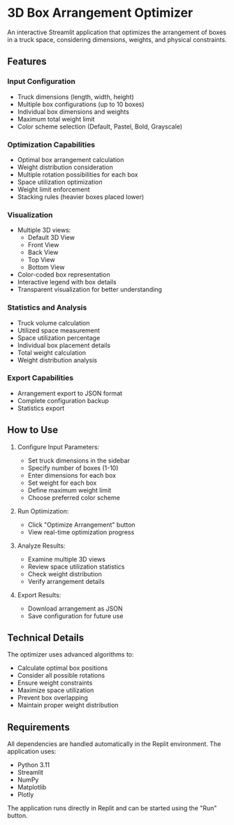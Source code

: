 # 3D Box Arrangement Optimizer

An interactive Streamlit application that optimizes the arrangement of boxes in a truck space, considering dimensions, weights, and physical constraints.

## Features

### Input Configuration
- Truck dimensions (length, width, height)
- Multiple box configurations (up to 10 boxes)
- Individual box dimensions and weights
- Maximum total weight limit
- Color scheme selection (Default, Pastel, Bold, Grayscale)

### Optimization Capabilities
- Optimal box arrangement calculation
- Weight distribution consideration
- Multiple rotation possibilities for each box
- Space utilization optimization
- Weight limit enforcement
- Stacking rules (heavier boxes placed lower)

### Visualization
- Multiple 3D views:
  - Default 3D View
  - Front View
  - Back View
  - Top View
  - Bottom View
- Color-coded box representation
- Interactive legend with box details
- Transparent visualization for better understanding

### Statistics and Analysis
- Truck volume calculation
- Utilized space measurement
- Space utilization percentage
- Individual box placement details
- Total weight calculation
- Weight distribution analysis

### Export Capabilities
- Arrangement export to JSON format
- Complete configuration backup
- Statistics export

## How to Use

1. Configure Input Parameters:
   - Set truck dimensions in the sidebar
   - Specify number of boxes (1-10)
   - Enter dimensions for each box
   - Set weight for each box
   - Define maximum weight limit
   - Choose preferred color scheme

2. Run Optimization:
   - Click "Optimize Arrangement" button
   - View real-time optimization progress

3. Analyze Results:
   - Examine multiple 3D views
   - Review space utilization statistics
   - Check weight distribution
   - Verify arrangement details

4. Export Results:
   - Download arrangement as JSON
   - Save configuration for future use

## Technical Details

The optimizer uses advanced algorithms to:
- Calculate optimal box positions
- Consider all possible rotations
- Ensure weight constraints
- Maximize space utilization
- Prevent box overlapping
- Maintain proper weight distribution

## Requirements

All dependencies are handled automatically in the Replit environment. The application uses:
- Python 3.11
- Streamlit
- NumPy
- Matplotlib
- Plotly

The application runs directly in Replit and can be started using the "Run" button.
